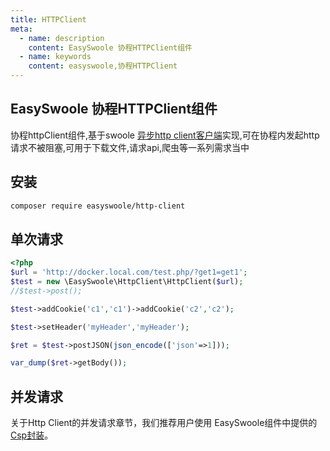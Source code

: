 ```yaml
---
title: HTTPClient
meta:
  - name: description
    content: EasySwoole 协程HTTPClient组件
  - name: keywords
    content: easyswoole,协程HTTPClient
---
```



## EasySwoole 协程HTTPClient组件
协程httpClient组件,基于swoole [异步http client客户端](https://wiki.swoole.com/wiki/page/p-http_client.html)实现,可在协程内发起http请求不被阻塞,可用于下载文件,请求api,爬虫等一系列需求当中

## 安装

```bash
composer require easyswoole/http-client
```

## 单次请求
```php
<?php
$url = 'http://docker.local.com/test.php/?get1=get1';
$test = new \EasySwoole\HttpClient\HttpClient($url);
//$test->post();

$test->addCookie('c1','c1')->addCookie('c2','c2');

$test->setHeader('myHeader','myHeader');

$ret = $test->postJSON(json_encode(['json'=>1]));

var_dump($ret->getBody());
```

## 并发请求

关于Http Client的并发请求章节，我们推荐用户使用 EasySwoole组件中提供的[Csp封装](../Component/csp.md)。
